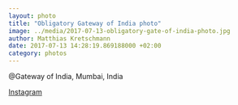 ```yaml
---
layout: photo
title: "Obligatory Gateway of India photo"
image: ../media/2017-07-13-obligatory-gate-of-india-photo.jpg
author: Matthias Kretschmann
date: 2017-07-13 14:28:19.869188000 +02:00
category: photos
---
```


@Gateway of India, Mumbai, India

[Instagram](https://www.instagram.com/p/BWmQHTDlGoS/)
